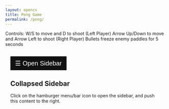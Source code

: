 ```yaml
---
layout: opencs
title: Pong Game
permalink: /pong/
---
```


Controls:
W/S to move and D to shoot (Left Player)
Arrow Up/Down to move and Arrow Left to shoot (Right Player)
Bullets freeze enemy paddles for 5 seconds

<html>
<head>
<meta name="viewport" content="width=device-width, initial-scale=1">
<style>
.sidebar {
  height: 100%;
  width: 0;
  position: fixed;
  z-index: 1;
  top: 0;
  left: 0;
  background-color: #111;
  overflow-x: hidden;
  transition: 0.5s;
  padding-top: 60px;
}
.sidebar a {
  padding: 8px 8px 8px 32px;
  text-decoration: none;
  font-size: 25px;
  color: #818181;
  display: block;
  transition: 0.3s;
}
.sidebar a:hover {
  color: #f1f1f1;
}
.sidebar .closebtn {
  position: absolute;
  top: 0;
  right: 25px;
  font-size: 36px;
  margin-left: 50px;
}
.openbtn {
  font-size: 20px;
  cursor: pointer;
  background-color: #111;
  color: white;
  padding: 10px 15px;
  border: none;
}
.openbtn:hover {
  background-color: #444;
}
#main {
  transition: margin-left .5s;
  padding: 16px;
}
/* On smaller screens, where height is less than 450px, change the style of the sidenav (less padding and a smaller font size) */
@media screen and (max-height: 450px) {
  .sidebar {padding-top: 15px;}
  .sidebar a {font-size: 18px;}
}
</style>
</head>
<body>

<div id="mySidebar" class="sidebar">
  <a href="javascript:void(0)" class="closebtn" onclick="closeNav()">×</a>
  <a href="#">About</a>
  <a href="#">Services</a>
  <a href="#">Clients</a>
  <a href="#">Contact</a>
</div>

<div id="main">
  <button class="openbtn" onclick="openNav()">☰ Open Sidebar</button>  
  <h2>Collapsed Sidebar</h2>
  <p>Click on the hamburger menu/bar icon to open the sidebar, and push this content to the right.</p>
</div>

<script>
function openNav() {
  document.getElementById("mySidebar").style.width = "250px";
  document.getElementById("main").style.marginLeft = "250px";
}

function closeNav() {
  document.getElementById("mySidebar").style.width = "0";
  document.getElementById("main").style.marginLeft= "0";
}

<src="{{site.baseurl}}/hacks/pong/pong.js">
</script>
   
</body>
</html> 